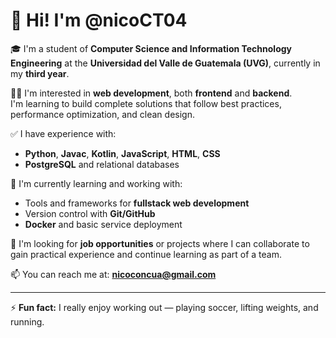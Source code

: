 # 👋 Hi! I'm @nicoCT04

🎓 I'm a student of **Computer Science and Information Technology Engineering** at the **Universidad del Valle de Guatemala (UVG)**, currently in my **third year**.

👨‍💻 I'm interested in **web development**, both **frontend** and **backend**.  
I'm learning to build complete solutions that follow best practices, performance optimization, and clean design.

✅ I have experience with:
- **Python**, **Javac**, **Kotlin**, **JavaScript**, **HTML**, **CSS**
- **PostgreSQL** and relational databases

🧠 I'm currently learning and working with:
- Tools and frameworks for **fullstack web development**
- Version control with **Git/GitHub**
- **Docker** and basic service deployment

💼 I'm looking for **job opportunities** or projects where I can collaborate to gain practical experience and continue learning as part of a team.

📫 You can reach me at: **nicoconcua@gmail.com**

---

⚡ **Fun fact:** I really enjoy working out — playing soccer, lifting weights, and running.
